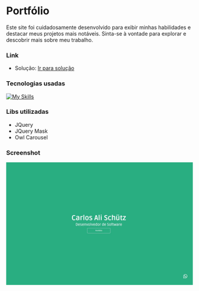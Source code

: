 # Portfólio

Este site foi cuidadosamente desenvolvido para exibir minhas habilidades e destacar meus projetos mais notáveis. Sinta-se à vontade para explorar e descobrir mais sobre meu trabalho.

### Link
 - Solução: [Ir para solução](https://carlosalischutz.github.io/Portfolio/)

### Tecnologias usadas

[![My Skills](https://skillicons.dev/icons?i=html,css,js,sass,jquery&perline=3)](https://skillicons.dev)

### Libs utilizadas

- JQuery
- JQuery Mask
- Owl Carousel

### Screenshot
![Screenshot](https://github.com/CarlosAliSchutz/Portfolio/blob/main/assets/img/Screenshot.jpg)
